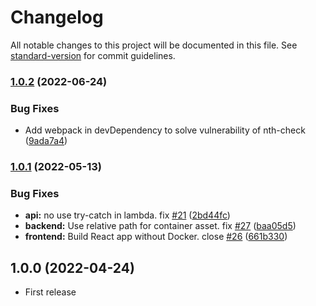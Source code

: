 # Changelog

All notable changes to this project will be documented in this file. See [standard-version](https://github.com/conventional-changelog/standard-version) for commit guidelines.

### [1.0.2](https://github.com/aws-samples/cdk-chart-app-sample/compare/v1.0.1...v1.0.2) (2022-06-24)


### Bug Fixes

* Add webpack in devDependency to solve vulnerability of nth-check ([9ada7a4](https://github.com/aws-samples/cdk-chart-app-sample/commit/9ada7a42c5552879a079a7ddcf436dd73a28a2ef))

### [1.0.1](https://github.com/aws-samples/cdk-chart-app-sample/compare/v1.0.0...v1.0.1) (2022-05-13)


### Bug Fixes

* **api:** no use try-catch in lambda. fix [#21](https://github.com/aws-samples/cdk-chart-app-sample/issues/21) ([2bd44fc](https://github.com/aws-samples/cdk-chart-app-sample/commit/2bd44fc1660ca28e05c0d58ee92d352fb06e2823))
* **backend:** Use relative path for container asset. fix [#27](https://github.com/aws-samples/cdk-chart-app-sample/issues/27) ([baa05d5](https://github.com/aws-samples/cdk-chart-app-sample/commit/baa05d5f4eb850b916c76e50749daa424ebf83aa))
* **frontend:** Build React app without Docker. close [#26](https://github.com/aws-samples/cdk-chart-app-sample/issues/26) ([661b330](https://github.com/aws-samples/cdk-chart-app-sample/commit/661b330703d623ef7e7b350e817c6e586681f49a))

## 1.0.0 (2022-04-24)

* First release
